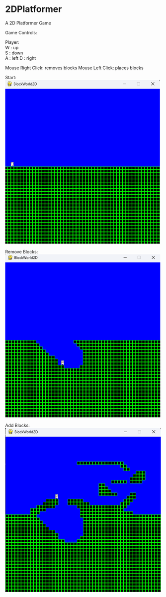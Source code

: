 # 2DPlatformer
A 2D Platformer Game


Game Controls:

Player:  
W : up  
S : down  
A : left
D : right

Mouse Right Click: removes blocks
Mouse Left Click: places blocks

Start:  
![Alt text](Game00.png)  
  
Remove Blocks:  
![Alt text](Game01.png)  
  
Add Blocks:  
![Alt text](Game02.png)  
  
